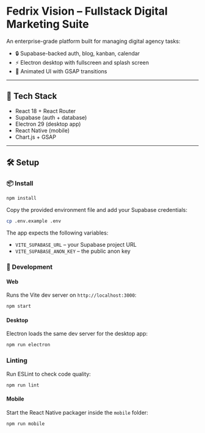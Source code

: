 # Fedrix Vision – Fullstack Digital Marketing Suite

An enterprise-grade platform built for managing digital agency tasks:
- 🔒 Supabase-backed auth, blog, kanban, calendar
- ⚡ Electron desktop with fullscreen and splash screen
- 🌌 Animated UI with GSAP transitions

---

## 🚀 Tech Stack

- React 18 + React Router
- Supabase (auth + database)
- Electron 29 (desktop app)
- React Native (mobile)
- Chart.js + GSAP

---

## 🛠 Setup

### 📦 Install
```bash
npm install
```

Copy the provided environment file and add your Supabase credentials:
```bash
cp .env.example .env
```
The app expects the following variables:
- `VITE_SUPABASE_URL` – your Supabase project URL
- `VITE_SUPABASE_ANON_KEY` – the public anon key

### 🚀 Development

#### Web
Runs the Vite dev server on `http://localhost:3000`:
```bash
npm start
```

#### Desktop
Electron loads the same dev server for the desktop app:
```bash
npm run electron
```


### Linting
Run ESLint to check code quality:

```bash
npm run lint
```


#### Mobile
Start the React Native packager inside the `mobile` folder:
```bash
npm run mobile
```
